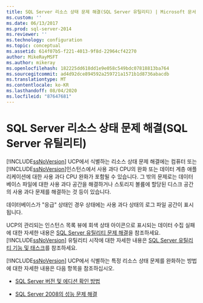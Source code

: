 ```yaml
---
title: SQL Server 리소스 상태 문제 해결(SQL Server 유틸리티) | Microsoft 문서
ms.custom: ''
ms.date: 06/13/2017
ms.prod: sql-server-2014
ms.reviewer: ''
ms.technology: configuration
ms.topic: conceptual
ms.assetid: 614f07b5-f221-4013-9f8d-22964cf42270
author: MikeRayMSFT
ms.author: mikeray
ms.openlocfilehash: 182225dd618dd1e9e058c549bdc07818813ba764
ms.sourcegitcommit: ad4d92dce894592a259721a1571b1d8736abacdb
ms.translationtype: MT
ms.contentlocale: ko-KR
ms.lasthandoff: 08/04/2020
ms.locfileid: "87647681"
---
```

# <a name="troubleshoot-sql-server-resource-health-sql-server-utility"></a>SQL Server 리소스 상태 문제 해결(SQL Server 유틸리티)
  [!INCLUDE[ssNoVersion](../../includes/ssnoversion-md.md)] UCP에서 식별하는 리소스 상태 문제 해결에는 컴퓨터 또는 [!INCLUDE[ssNoVersion](../../includes/ssnoversion-md.md)]인스턴스에서 사용 과다 CPU의 완화 또는 데이터 계층 애플리케이션에 대한 사용 과다 CPU 완화가 포함될 수 있습니다. 그 밖의 문제로는 데이터베이스 파일에 대한 사용 과다 공간을 해결하거나 스토리지 볼륨에 할당된 디스크 공간의 사용 과다 문제를 해결하는 것 등이 있습니다.  
  
 데이터베이스가 "응급" 상태인 경우 상태에는 사용 과다 상태의 로그 파일 공간이 표시됩니다.  
  
 UCP의 관리되는 인스턴스 목록 뷰에 회색 상태 아이콘으로 표시되는 데이터 수집 실패에 대한 자세한 내용은 [SQL Server 유틸리티 문제 해결](../../database-engine/troubleshoot-the-sql-server-utility.md)을 참조하세요. [!INCLUDE[ssNoVersion](../../includes/ssnoversion-md.md)] 유틸리티 시작에 대한 자세한 내용은 [SQL Server 유틸리티 기능 및 태스크](sql-server-utility-features-and-tasks.md)를 참조하세요.  
  
 [!INCLUDE[ssNoVersion](../../includes/ssnoversion-md.md)] UCP에서 식별하는 특정 리소스 상태 문제를 완화하는 방법에 대한 자세한 내용은 다음 항목을 참조하십시오.  
  
-   [SQL Server 버전 및 에디션 확인 방법](https://go.microsoft.com/fwlink/?LinkID=178504)  
  
-   [SQL Server 2008의 성능 문제 해결](https://go.microsoft.com/fwlink/?LinkId=151354)  
  
  

